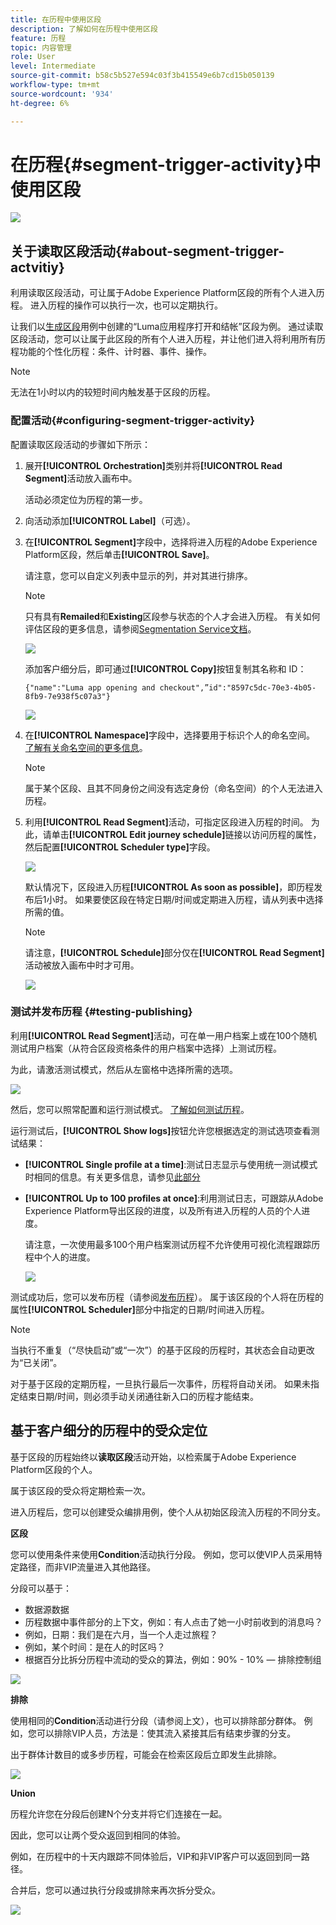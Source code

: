 ```yaml
---
title: 在历程中使用区段
description: 了解如何在历程中使用区段
feature: 历程
topic: 内容管理
role: User
level: Intermediate
source-git-commit: b58c5b527e594c03f3b415549e6b7cd15b050139
workflow-type: tm+mt
source-wordcount: '934'
ht-degree: 6%

---
```


# 在历程{#segment-trigger-activity}中使用区段

![](../assets/do-not-localize/badge.png)

## 关于读取区段活动{#about-segment-trigger-actvitiy}

利用读取区段活动，可让属于Adobe Experience Platform区段的所有个人进入历程。 进入历程的操作可以执行一次，也可以定期执行。

让我们以[生成区段](../segment/about-segments.md)用例中创建的“Luma应用程序打开和结帐”区段为例。 通过读取区段活动，您可以让属于此区段的所有个人进入历程，并让他们进入将利用所有历程功能的个性化历程：条件、计时器、事件、操作。

>[!NOTE]
>
>无法在1小时以内的较短时间内触发基于区段的历程。

### 配置活动{#configuring-segment-trigger-activity}

配置读取区段活动的步骤如下所示：

1. 展开&#x200B;**[!UICONTROL Orchestration]**&#x200B;类别并将&#x200B;**[!UICONTROL Read Segment]**&#x200B;活动放入画布中。

   活动必须定位为历程的第一步。

1. 向活动添加&#x200B;**[!UICONTROL Label]**（可选）。

1. 在&#x200B;**[!UICONTROL Segment]**&#x200B;字段中，选择将进入历程的Adobe Experience Platform区段，然后单击&#x200B;**[!UICONTROL Save]**。

   请注意，您可以自定义列表中显示的列，并对其进行排序。

   >[!NOTE]
   >
   >只有具有&#x200B;**Remailed**&#x200B;和&#x200B;**Existing**&#x200B;区段参与状态的个人才会进入历程。 有关如何评估区段的更多信息，请参阅[Segmentation Service文档](https://experienceleague.adobe.com/docs/experience-platform/segmentation/tutorials/evaluate-a-segment.html?lang=en#interpret-segment-results)。

   ![](../assets/read-segment-selection.png)

   添加客户细分后，即可通过&#x200B;**[!UICONTROL Copy]**&#x200B;按钮复制其名称和 ID：

   `{"name":"Luma app opening and checkout",”id":"8597c5dc-70e3-4b05-8fb9-7e938f5c07a3"}`

   ![](../assets/read-segment-copy.png)

1. 在&#x200B;**[!UICONTROL Namespace]**&#x200B;字段中，选择要用于标识个人的命名空间。 [了解有关命名空间的更多信息](../event/about-creating.md#select-the-namespace)。

   >[!NOTE]
   >
   >属于某个区段、且其不同身份之间没有选定身份（命名空间）的个人无法进入历程。

1. 利用&#x200B;**[!UICONTROL Read Segment]**&#x200B;活动，可指定区段进入历程的时间。 为此，请单击&#x200B;**[!UICONTROL Edit journey schedule]**&#x200B;链接以访问历程的属性，然后配置&#x200B;**[!UICONTROL Scheduler type]**&#x200B;字段。

   ![](../assets/read-segment-schedule.png)

   默认情况下，区段进入历程&#x200B;**[!UICONTROL As soon as possible]**，即历程发布后1小时。 如果要使区段在特定日期/时间或定期进入历程，请从列表中选择所需的值。

   >[!NOTE]
   >
   >请注意，**[!UICONTROL Schedule]**&#x200B;部分仅在&#x200B;**[!UICONTROL Read Segment]**&#x200B;活动被放入画布中时才可用。

   ![](../assets/read-segment-schedule-list.png)

### 测试并发布历程 {#testing-publishing}

利用&#x200B;**[!UICONTROL Read Segment]**&#x200B;活动，可在单一用户档案上或在100个随机测试用户档案（从符合区段资格条件的用户档案中选择）上测试历程。

为此，请激活测试模式，然后从左窗格中选择所需的选项。

![](../assets/read-segment-test-mode.png)

然后，您可以照常配置和运行测试模式。 [了解如何测试历程](testing-the-journey.md)。

运行测试后，**[!UICONTROL Show logs]**&#x200B;按钮允许您根据选定的测试选项查看测试结果：

* **[!UICONTROL Single profile at a time]**:测试日志显示与使用统一测试模式时相同的信息。有关更多信息，请参见[此部分](testing-the-journey.md#viewing_logs)

* **[!UICONTROL Up to 100 profiles at once]**:利用测试日志，可跟踪从Adobe Experience Platform导出区段的进度，以及所有进入历程的人员的个人进度。

   请注意，一次使用最多100个用户档案测试历程不允许使用可视化流程跟踪历程中个人的进度。

   ![](../assets/read-segment-log.png)

测试成功后，您可以发布历程（请参阅[发布历程](publishing-the-journey.md)）。 属于该区段的个人将在历程的属性&#x200B;**[!UICONTROL Scheduler]**&#x200B;部分中指定的日期/时间进入历程。

>[!NOTE]
>
>当执行不重复（“尽快启动”或“一次”）的基于区段的历程时，其状态会自动更改为“已关闭”。
>
>对于基于区段的定期历程，一旦执行最后一次事件，历程将自动关闭。 如果未指定结束日期/时间，则必须手动关闭通往新入口的历程才能结束。


## 基于客户细分的历程中的受众定位

基于区段的历程始终以&#x200B;**读取区段**&#x200B;活动开始，以检索属于Adobe Experience Platform区段的个人。

属于该区段的受众将定期检索一次。

进入历程后，您可以创建受众编排用例，使个人从初始区段流入历程的不同分支。

**区段**

您可以使用条件来使用&#x200B;**Condition**&#x200B;活动执行分段。 例如，您可以使VIP人员采用特定路径，而非VIP流量进入其他路径。

分段可以基于：

* 数据源数据
* 历程数据中事件部分的上下文，例如：有人点击了她一小时前收到的消息吗？
* 例如，日期：我们是在六月，当一个人走过旅程？
* 例如，某个时间：是在人的时区吗？
* 根据百分比拆分历程中流动的受众的算法，例如：90% - 10% — 排除控制组

![](../assets/read-segment-audience1.png)

**排除**

使用相同的&#x200B;**Condition**&#x200B;活动进行分段（请参阅上文），也可以排除部分群体。 例如，您可以排除VIP人员，方法是：使其流入紧接其后有结束步骤的分支。

出于群体计数目的或多步历程，可能会在检索区段后立即发生此排除。

![](../assets/read-segment-audience2.png)

**Union**

历程允许您在分段后创建N个分支并将它们连接在一起。

因此，您可以让两个受众返回到相同的体验。

例如，在历程中的十天内跟踪不同体验后，VIP和非VIP客户可以返回到同一路径。

合并后，您可以通过执行分段或排除来再次拆分受众。

![](../assets/read-segment-audience3.png)
